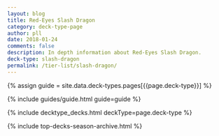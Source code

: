 ```yaml
---
layout: blog
title: Red-Eyes Slash Dragon
category: deck-type-page
author: pll
date: 2018-01-24
comments: false
description: In depth information about Red-Eyes Slash Dragon.
deck-type: slash-dragon
permalink: /tier-list/slash-dragon/
---
```


{% assign guide = site.data.deck-types.pages[{{page.deck-type}}] %}

{% include guides/guide.html guide=guide %}

{% include decktype_decks.html deckType=page.deck-type %}

{% include top-decks-season-archive.html %}